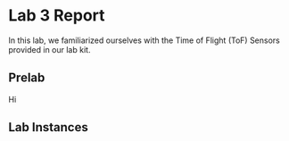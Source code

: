 # Lab 3 Report

In this lab, we familiarized ourselves with the Time of Flight (ToF) Sensors provided in our lab kit.

## Prelab

Hi

## Lab Instances